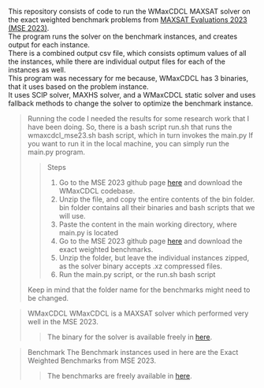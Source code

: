 This repository consists of code to run the WMaxCDCL MAXSAT solver on the exact weighted benchmark problems from [MAXSAT Evaluations 2023 (MSE 2023)](https://maxsat-evaluations.github.io/2023/).<br>
The program runs the solver on the benchmark instances, and creates output for each instance. <br> There is a combined output csv file, which consists optimum values of all the instances, while there are individual
output files for each of the instances as well.
<br>
This program was necessary for me because, WMaxCDCL has 3 binaries, that it uses based on the problem instance.<br>
It uses SCIP solver, MAXHS solver, and a WMaxCDCL static solver and uses fallback methods to change the solver to optimize the benchmark instance.

> Running the code
> I needed the results for some research work that I have been doing. So, there is a bash script run.sh that runs the wmaxcdcl_mse23.sh bash script, which in turn invokes the main.py
> If you want to run it in the local machine, you can simply run the main.py program.
>
>> Steps
>> 1. Go to the MSE 2023 github page [here](https://maxsat-evaluations.github.io/2023/descriptions.html) and download the WMaxCDCL codebase.
>> 2. Unzip the file, and copy the entire contents of the bin folder. bin folder contains all their binaries and bash scripts that we will use.
>> 3. Paste the content in the main working directory, where main.py is located
>> 4. Go to the MSE 2023 github page [here](https://maxsat-evaluations.github.io/2023/benchmarks.html) and download the exact weighted benchmarks.
>> 5. Unzip the folder, but leave the individual instances zipped, as the solver binary accepts .xz compressed files.
>> 6. Run the main.py script, or the run.sh bash script
>
>Keep in mind that the folder name for the benchmarks might need to be changed.

> WMaxCDCL
> WMaxCDCL is a MAXSAT solver which performed very well in the MSE 2023.
> > The binary for the solver is available freely in [here](https://maxsat-evaluations.github.io/2023/descriptions.html).
>

> Benchmark
> The Benchmark instances used in here are the Exact Weighted Benchmarks from MSE 2023.
> > The benchmarks are freely available in [here](https://maxsat-evaluations.github.io/2023/benchmarks.html).
>